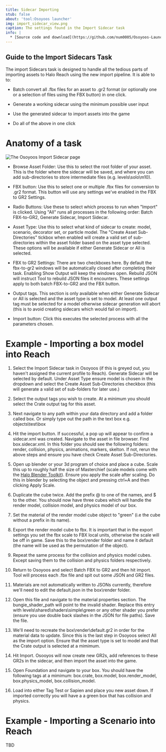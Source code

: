 ```yaml
---
title: Sidecar Importing
stub: false
about: 'tool:Osoyoos launcher'
img: import_sidecar_view.png
caption: The settings found in the Import Sidecar task
info: |
  * [Source code and download](https://github.com/num0005/Osoyoos-Launcher)
---
```

## Guide to the Import Sidecars Task

The import Sidecars task is designed to handle all the tedious parts of importing assets to Halo Reach using the new import pipeline. It is able to to:

- Batch convert all .fbx files for an asset to .gr2 format (or optionally one or a selection of files using the FBX button) in one click.

- Generate a working sidecar using the minimum possible user input

- Use the generated sidecar to import assets into the game

- Do all of the above in one click

# Anatomy of a task

![](import_sidecar_view.png "The Osoyoos Import Sidecar page")

- Browse Asset Folder: Use this to select the root folder of your asset. This is the folder where the sidecar will be saved, and where you can add sub-directories to store intermediate files (e.g. levels\solo\m10).

- FBX button: Use this to select one or multiple .fbx files for conversion to .gr2 format. This button will use any settings we've enabled in the FBX to GR2 Settings.

- Radio Buttons: Use these to select which process to run when "Import" is clicked. Using "All" runs all processes in the following order: Batch FBX-to-GR2, Generate Sidecar, Import Sidecar.

- Asset Type: Use this to select what kind of sidecar to create: model, scenario, decorator set, or particle model. The "Create Asset Sub-Directories" tickbox when enabled will create a valid set of sub-directories within the asset folder based on the asset type selected. These options will be available if either Generate Sidecar or All is selected.

- FBX to GR2 Settings: There are two checkboxes here. By default the fbx-to-gr2 windows will be automatically closed after completing their task. Enabling Show Output will keep the windows open. Rebuild JSON will instruct Tool to rebuild JSON files it encounters. These settings apply to both batch FBX-to-GR2 and the FBX button.

- Output tags. This section is only available when either Generate Sidecar or All is selected and the asset type is set to model. At least one output tag must be selected for a model otherwise sidecar generation will abort (this is to avoid creating sidecars which would fail on import).

- Import button: Click this executes the selected process with all the parameters chosen.

# Example - Importing a box model into Reach

1. Select the Import Sidecar task in Osoyoos (if this is greyed out, you haven't assigned the current profile to Reach). Generate Sidecar will be selected by default. Under Asset Type ensure model is chosen in the dropdown and select the Create Asset Sub-Directories checkbox (this will generate a valid set of sub-folders for later use.)

2. Select the output tags you wish to create. At a minimum you should select the Crate output tag for this asset.

3. Next navigate to any path within your data directory and add a folder called box. Or simply type out the path in the text box e.g. objects\test\box

4. Hit the import button. If successful, a pop up will appear to confirm a sidecar.xml was created. Navigate to the asset in file browser. Find box.sidecar.xml. In this folder you should see the following folders: render, collision, physics, animations, markers, skelton. If not, rerun the above steps and ensure you have check Create Asset Sub-Directories.

5. Open up blender or your 3d program of choice and place a cube. Scale this up to roughly half the size of Masterchief (scale models come with the [Halo Blender Toolkit](~halo-asset-blender-development-toolset)). Ensure you apply the scale after scaling. Do this in blender by selecting the object and pressing ctrl+A and then clicking Apply Scale.

6. Duplicate the cube twice. Add the prefix @ to one of the names, and $ to the other. You should now have three cubes which will handle the render model, collision model, and physics model of our box.

7. Set the material of the render model cube object to "green" (i.e the cube without a prefix in its name).

8. Export the render model cube to fbx. It is important that in the export settings you set the fbx scale to FBX local units, otherwise the scale will be off in game. Save this to the box\render folder and name it default (the name will be used as the permutation of the object).

9. Repeat the same process for the collision and physics model cubes. Except saving them to the collision and physics folders respectively.

10. Return to Osoyoos and select Batch FBX to GR2 and then hit import. Tool will process each .fbx file and spit out some JSON and GR2 files.

13. Materials are not automatically written to JSONs currently, therefore we'll need to edit the default.json in the box\render folder.

14. Open this file and navigate to the material properties section. The bungie_shader_path will point to the invalid shader. Replace this entry with levels\\shared\\shaders\\simple\\green or any other shader you prefer (ensure you use double back slashes in the JSON for file paths). Save the file.

15. We'll need to recreate the box\render\default.gr2 in order for the material data to update. Since this is the last step in Osoyoos select All as the import option. Ensure that the asset type is set to model and that the Crate output is selected at a mimimum.

16. Hit Import. Osooyos will now create new GR2s, add references to these GR2s in the sidecar, and then import the asset into the game.

17. Open Foundation and navigate to your box. You should have the following tags at a mimimum: box.crate, box.model, box.render_model, box.physics_model, box.collision_model.

18. Load into either Tag Test or Sapien and place you new asset down. If imported correctly you will have a a green box that has collision and physics.

# Example - Importing a Scenario into Reach

TBD


